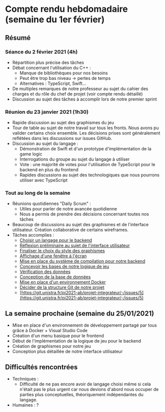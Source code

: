 # Compte rendu hebdomadaire (semaine du 1er février)
## Résumé
### Séance du 2 février 2021 (4h)
- Répartition plus précise des tâches
- Débat concernant l'utilisation du C++ :
    - Manque de bibliothèques pour nos besoins
    - Peut être trop bas niveau -> pertes de temps
    - Alternatives : TypeScript, Swift...
- De multiples remarques de notre professeur au sujet du cahier des charges et du rôle du chef de projet (voir compte rendu détaillé)
- Discussion au sujet des tâches à accomplir lors de notre premier sprint

### Réunion du 23 janvier 2021 (1h30)
- Rapide discussion au sujet des graphismes du jeu
- Tour de table au sujet de notre travail sur tous les fronts. Nous avons pu valider certains choix ensemble. Les décisions prises sont généralement reflétées dans les discussions sur issues GitHub.
- Discussion au sujet du langage :
    - Démonstration de Swift et d'un prototype d'implémentation de la game logic
    - Interrogations du groupe au sujet du langage à utiliser
    - Vote : une majorité de votes pour l'utilisation de TypeScript pour le backend en plus du frontend
    - Rapides discussions au sujet des technologiques que nous pourrons utiliser avec TypeScript

### Tout au long de la semaine
- Réunions quotidiennes "Daily Scrum" :
    - Utiles pour parler de notre avancée quotidienne
    - Nous a permis de prendre des décisions concernant toutes nos tâches
- Beaucoup de discussions au sujet des graphismes et de l'interface utilisateur. Création collaborative de certains wireframes.
- Tâches accomplies :
    - [Choisir un langage pour le backend](https://git.unistra.fr/pi2021-ab/projet-integrateur/-/issues/16)
    - [Réflexion préliminaire au sujet de l'interface utilisateur](https://git.unistra.fr/pi2021-ab/projet-integrateur/-/issues/15)
    - [Finaliser le choix du style des graphismes](https://git.unistra.fr/pi2021-ab/projet-integrateur/-/issues/14)
    - [Affichage d'une fenêtre à l'écran](https://git.unistra.fr/pi2021-ab/projet-integrateur/-/issues/13)
    - [Mise en place du système de compilation pour notre backend](https://git.unistra.fr/pi2021-ab/projet-integrateur/-/issues/12)
    - [Concevoir les bases de notre logique de jeu](https://git.unistra.fr/pi2021-ab/projet-integrateur/-/issues/11)
    - [Vérification des données](https://git.unistra.fr/pi2021-ab/projet-integrateur/-/issues/10)
    - [Conception de la base de données](https://git.unistra.fr/pi2021-ab/projet-integrateur/-/issues/9)
    - [Mise en place d'un environnement Docker](https://git.unistra.fr/pi2021-ab/projet-integrateur/-/issues/8)
    - [Décider de la structure Git de notre projet](https://git.unistra.fr/pi2021-ab/projet-integrateur/-/issues/7)
    - [https://git.unistra.fr/pi2021-ab/projet-integrateur/-/issues/5](https://git.unistra.fr/pi2021-ab/projet-integrateur/-/issues/5)
        
        
## La semaine prochaine (semaine du 25/01/2021)
- Mise en place d'un environnement de développement partagé par tous grâce à Docker + Visual Studio Code
- Création d'un menu basique pour le frontend
- Début de l'implémentation de la logique de jeu pour le backend
- Création de graphismes pour notre jeu
- Conception plus détaillée de notre interface utilisateur


## Difficultés rencontrées
- Techniques :
    - Difficulté de ne pas encore avoir de langage choisi même si cela n'était pas le plus urgent car nous devions d'abord nous occuper de parties plus conceptuelles, théoriquement indépendantes du langage.
- Humaines : ?
